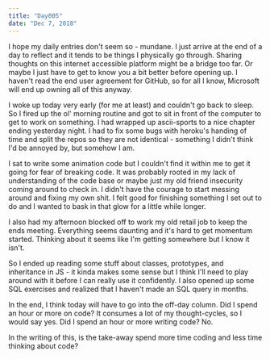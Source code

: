 ```yaml
---
title: "Day005"
date: "Dec 7, 2018"
---
```

I hope my daily entries don't seem so - mundane. I just arrive at the end of a day to reflect and it tends to be things I physically go through. Sharing thoughts on this internet accessible platform might be a bridge too far. Or maybe I just have to get to know you a bit better before opening up. I haven't read the end user agreement for GitHub, so for all I know, Microsoft will end up owning all of this anyway.

I woke up today very early (for me at least) and couldn't go back to sleep. So I fired up the ol' morning routine and got to sit in front of the computer to get to work on something. I had wrapped up ascii-sports to a nice chapter ending yesterday night. I had to fix some bugs with heroku's handing of time and split the repos so they are not identical - something I didn't think I'd be annoyed by, but somehow I am.

I sat to write some animation code but I couldn't find it within me to get it going for fear of breaking code. It was probably rooted in my lack of understanding of the code base or maybe just my old friend insecurity coming around to check in. I didn't have the courage to start messing around and fixing my own shit. I felt good for finishing something I set out to do and I wanted to bask in that glow for a little while longer.

I also had my afternoon blocked off to work my old retail job to keep the ends meeting. Everything seems daunting and it's hard to get momentum started. Thinking about it seems like I'm getting somewhere but I know it isn't.

So I ended up reading some stuff about classes, prototypes, and inheritance in JS - it kinda makes some sense but I think I'll need to play around with it before I can really use it confidently. I also opened up some SQL exercises and realized that I haven't made an SQL query in months.

In the end, I think today will have to go into the off-day column. Did I spend an hour or more on code? It consumes a lot of my thought-cycles, so I would say yes. Did I spend an hour or more writing code? No.

In the writing of this, is the take-away spend more time coding and less time thinking about code?
